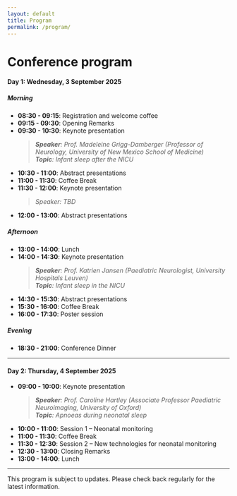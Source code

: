 ```yaml
---
layout: default
title: Program
permalink: /program/
---
```

# Conference program

#### Day 1: Wednesday, 3 September 2025

##### Morning
- **08:30 - 09:15**: Registration and welcome coffee  
- **09:15 - 09:30**: Opening Remarks  
- **09:30 - 10:30**: Keynote presentation  
  >***Speaker**: Prof. Madeleine Grigg-Damberger (Professor of Neurology, University of New Mexico School of Medicine)*  
  ***Topic**: Infant sleep after the NICU*
- **10:30 - 11:00**: Abstract presentations
- **11:00 - 11:30**: Coffee Break  
- **11:30 - 12:00**: Keynote presentation  
  >*Speaker: TBD*
- **12:00 - 13:00**: Abstract presentations

##### Afternoon
- **13:00 - 14:00**: Lunch  
- **14:00 - 14:30**: Keynote presentation  
  >***Speaker**: Prof. Katrien Jansen (Paediatric Neurologist, University Hospitals Leuven)*    
  ***Topic**: Infant sleep in the NICU*  
- **14:30 - 15:30**: Abstract presentations
- **15:30 - 16:00**: Coffee Break  
- **16:00 - 17:30**: Poster session 

##### Evening
- **18:30 - 21:00**: Conference Dinner 

---

#### Day 2: Thursday, 4 September 2025

- **09:00 - 10:00**: Keynote presentation  
  >***Speaker**: Prof. Caroline Hartley (Associate Professor Paediatric Neuroimaging, University of Oxford)*  
  ***Topic**: Apnoeas during neonatal sleep*
- **10:00 - 11:00**: Session 1 – Neonatal monitoring  
- **11:00 - 11:30**: Coffee Break  
- **11:30 - 12:30**: Session 2 – New technologies for neonatal monitoring  
- **12:30 - 13:00**: Closing Remarks  
- **13:00 - 14:00**: Lunch  

---

This program is subject to updates. Please check back regularly for the latest information.
